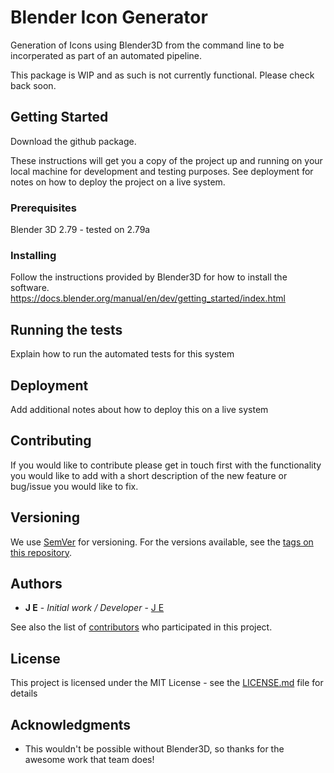# Blender Icon Generator

Generation of Icons using Blender3D from the command line to be incorperated as part of an automated pipeline.

This package is WIP and as such is not currently functional. Please check back soon.

## Getting Started

Download the github package.

These instructions will get you a copy of the project up and running on your local machine for development and testing purposes. See deployment for notes on how to deploy the project on a live system.

### Prerequisites

Blender 3D 2.79 - tested on 2.79a

### Installing

Follow the instructions provided by Blender3D for how to install the software. https://docs.blender.org/manual/en/dev/getting_started/index.html

## Running the tests

Explain how to run the automated tests for this system

## Deployment

Add additional notes about how to deploy this on a live system

## Contributing

If you would like to contribute please get in touch first with the functionality you would like to add with a short description of the new feature or bug/issue you would like to fix.

## Versioning

We use [SemVer](http://semver.org/) for versioning. For the versions available, see the [tags on this repository](https://github.com/JE323/blender-icon-generator/tags). 

## Authors

* **J E** - *Initial work / Developer* - [J E](https://github.com/JE323)

See also the list of [contributors](https://github.com/JE323/blender-icon-generator/contributors) who participated in this project.

## License

This project is licensed under the MIT License - see the [LICENSE.md](LICENSE.md) file for details

## Acknowledgments

* This wouldn't be possible without Blender3D, so thanks for the awesome work that team does!
